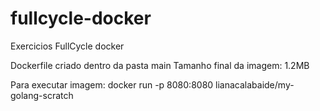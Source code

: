 # fullcycle-docker
Exercicios FullCycle docker

Dockerfile criado dentro da pasta main
Tamanho final da imagem: 1.2MB

Para executar imagem:
docker run -p 8080:8080 lianacalabaide/my-golang-scratch